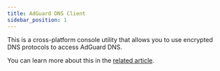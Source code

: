 ```yaml
---
title: AdGuard DNS Client
sidebar_position: 1
---
```


This is a cross-platform console utility that allows you to use encrypted DNS protocols to access AdGuard DNS.

You can learn more about this in the [related article](/dns-client/overview/).
